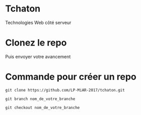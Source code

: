 # Tchaton
Technologies Web côté serveur

# Clonez le repo
Puis envoyer votre avancement

# Commande pour créer un repo
``git clone https://github.com/LP-MiAR-2017/tchaton.git``

``git branch nom_de_votre_branche``

``git checkout nom_de_votre_branche ``
